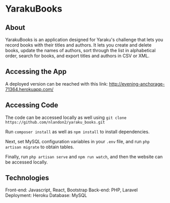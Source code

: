 # YarakuBooks 

## About 

YarakuBooks is an application designed for Yaraku's challenge that lets you record books with their titles and authors. It lets you create and delete books, update the names of authors, sort through the list in alphabetical order, search for books, and export titles and authors in CSV or XML.

## Accessing the App

A deployed version can be reached with this link: http://evening-anchorage-71364.herokuapp.com/

## Accessing Code

The code can be accessed locally as well using `git clone https://github.com/nlandon2/yaraku_books.git` 

Run `composer install` as well as `npm install` to install dependencies.

Next, set MySQL configuration variables in your `.env` file, and run `php artisan migrate` to obtain tables.

Finally, run `php artisan serve` and `npm run watch`, and then the website can be accessed locally.

## Technologies
Front-end: Javascript, React, Bootstrap
Back-end: PHP, Laravel
Deployment: Heroku
Database: MySQL
